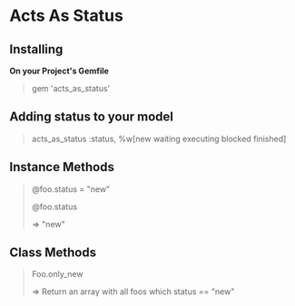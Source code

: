 Acts As Status
=================

Installing
-----------
**On your Project's Gemfile**
> gem 'acts\_as\_status'

Adding status to your model
---------

> acts\_as\_status :status, %w[new waiting executing blocked finished]

Instance Methods
----------

> @foo.status = "new"
>
> @foo.status
>
> => "new"


Class Methods
----------

> Foo.only_new
> 
> => Return an array with all foos which status == "new"



